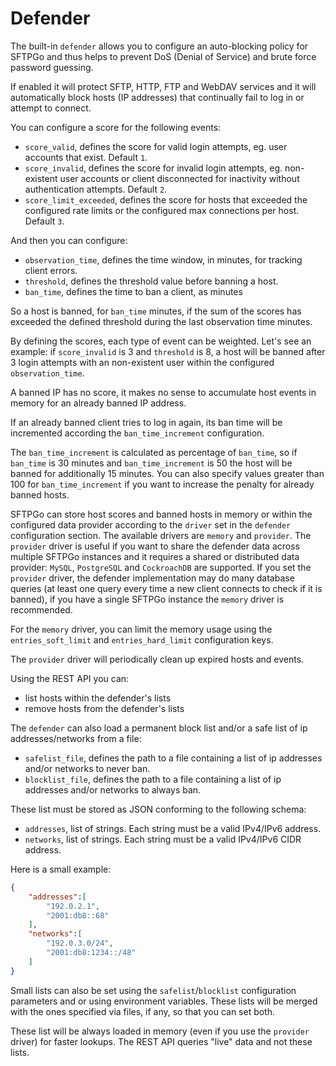 # Defender

The built-in `defender` allows you to configure an auto-blocking policy for SFTPGo and thus helps to prevent DoS (Denial of Service) and brute force password guessing.

If enabled it will protect SFTP, HTTP, FTP and WebDAV services and it will automatically block hosts (IP addresses) that continually fail to log in or attempt to connect.

You can configure a score for the following events:

- `score_valid`, defines the score for valid login attempts, eg. user accounts that exist. Default `1`.
- `score_invalid`, defines the score for invalid login attempts, eg. non-existent user accounts or client disconnected for inactivity without authentication attempts. Default `2`.
- `score_limit_exceeded`, defines the score for hosts that exceeded the configured rate limits or the configured max connections per host. Default `3`.

And then you can configure:

- `observation_time`, defines the time window, in minutes, for tracking client errors.
- `threshold`, defines the threshold value before banning a host.
- `ban_time`, defines the time to ban a client, as minutes

So a host is banned, for `ban_time` minutes, if the sum of the scores has exceeded the defined threshold during the last observation time minutes.

By defining the scores, each type of event can be weighted. Let's see an example: if `score_invalid` is 3 and `threshold` is 8, a host will be banned after 3 login attempts with an non-existent user within the configured `observation_time`.

A banned IP has no score, it makes no sense to accumulate host events in memory for an already banned IP address.

If an already banned client tries to log in again, its ban time will be incremented according the `ban_time_increment` configuration.

The `ban_time_increment` is calculated as percentage of `ban_time`, so if `ban_time` is 30 minutes and `ban_time_increment` is 50 the host will be banned for additionally 15 minutes. You can also specify values greater than 100 for `ban_time_increment` if you want to increase the penalty for already banned hosts.

SFTPGo can store host scores and banned hosts in memory or within the configured data provider according to the `driver` set in the `defender` configuration section. The available drivers are `memory` and `provider`.
The `provider` driver is useful if you want to share the defender data across multiple SFTPGo instances and it requires a shared or distributed data provider: `MySQL`, `PostgreSQL` and `CockroachDB` are supported.
If you set the `provider` driver, the defender implementation may do many database queries (at least one query every time a new client connects to check if it is banned), if you have a single SFTPGo instance the `memory` driver is recommended.

For the `memory` driver, you can limit the memory usage using the `entries_soft_limit` and `entries_hard_limit` configuration keys.

The `provider` driver will periodically clean up expired hosts and events.

Using the REST API you can:

- list hosts within the defender's lists
- remove hosts from the defender's lists

The `defender` can also load a permanent block list and/or a safe list of ip addresses/networks from a file:

- `safelist_file`, defines the path to a file containing a list of ip addresses and/or networks to never ban.
- `blocklist_file`, defines the path to a file containing a list of ip addresses and/or networks to always ban.

These list must be stored as JSON conforming to the following schema:

- `addresses`, list of strings. Each string must be a valid IPv4/IPv6 address.
- `networks`, list of strings. Each string must be a valid IPv4/IPv6 CIDR address.

Here is a small example:

```json
{
    "addresses":[
        "192.0.2.1",
        "2001:db8::68"
    ],
    "networks":[
        "192.0.3.0/24",
        "2001:db8:1234::/48"
    ]
}
```

Small lists can also be set using the `safelist`/`blocklist` configuration parameters and or using environment variables. These lists will be merged with the ones specified via files, if any, so that you can set both.

These list will be always loaded in memory (even if you use the `provider` driver) for faster lookups. The REST API queries "live" data and not these lists.
